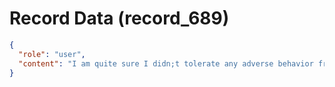 # Record Data (record_689)

```json
{
  "role": "user",
  "content": "I am quite sure I didn;t tolerate any adverse behavior from buffalo manager\n"
}
```
